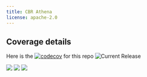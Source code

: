 ```yaml
---
title: CBR Athena
license: apache-2.0
---
```




## Coverage details

Here is the [![codecov](https://codecov.io/gh/the-cyber-boardroom/cbr-athena/graph/badge.svg?token=NWP3YE7FXK)](https://codecov.io/gh/the-cyber-boardroom/cbr-athena) for this repo
![Current Release](https://img.shields.io/badge/release-v0.54.24-blue)

![](https://codecov.io/gh/the-cyber-boardroom/cbr-athena/graphs/sunburst.svg?token=NWP3YE7FXK)
![](https://codecov.io/gh/the-cyber-boardroom/cbr-athena/graphs/tree.svg?token=NWP3YE7FXK)
![](https://codecov.io/gh/the-cyber-boardroom/cbr-athena/graphs/icicle.svg?token=NWP3YE7FXK)
